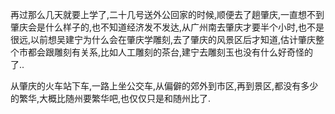   再过那么几天就要上学了,二十几号送外公回家的时候,顺便去了趟肇庆,一直想不到肇庆会是什么样子的,也不知道经济发不发达,从广州南去肇庆才要半个小时,也不是很远,以前想吴建宁为什么会在肇庆学雕刻,去了肇庆的风景区后才知道,估计肇庆整个市都会跟雕刻有关系,比如人工雕刻的茶台,建宁去雕刻玉也没有什么好奇怪的了..

  从肇庆的火车站下车,一路上坐公交车,从偏僻的郊外到市区,再到景区,都没有多少的繁华,大概比随州要繁华吧,也仅仅只是和随州比了.